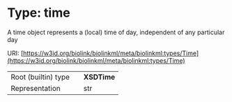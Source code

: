 
# Type: time


A time object represents a (local) time of day, independent of any particular day

URI: [https://w3id.org/biolink/biolinkml/meta/biolinkml:types/Time](https://w3id.org/biolink/biolinkml/meta/biolinkml:types/Time)

|  |  |  |
| --- | --- | --- |
| Root (builtin) type | | **XSDTime** |
| Representation | | str |

